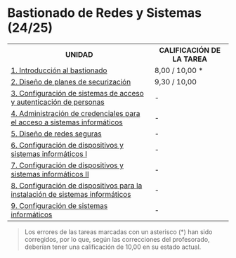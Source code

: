 # Bastionado de Redes y Sistemas (24/25)

<table>
	<tr>
		<th>UNIDAD</th>
		<th>CALIFICACIÓN DE LA TAREA</th>
	</tr>
	<tr>
		<td>
			<a href="https://github.com/HenestrosaDev/curso-especializacion-ciberseguridad-ti/tree/main/bastionado_de_redes_y_sistemas/u1">
				1. Introducción al bastionado
			</a>
		</td>
		<td>8,00 / 10,00 *</td>
	</tr>
	<tr>
		<td>
			<a href="https://github.com/HenestrosaDev/curso-especializacion-ciberseguridad-ti/tree/main/bastionado_de_redes_y_sistemas/u2">
				2. Diseño de planes de securización
			</a>
		</td>
		<td>9,30 / 10,00</td>
	</tr>
	<tr>
		<td>
			<a href="https://github.com/HenestrosaDev/curso-especializacion-ciberseguridad-ti/tree/main/bastionado_de_redes_y_sistemas/u3"> 
				3. Configuración de sistemas de acceso y autenticación de personas
			</a>
		</td>
		<td>-</td>
	</tr>
	<tr>
		<td>
			<a href="https://github.com/HenestrosaDev/curso-especializacion-ciberseguridad-ti/tree/main/bastionado_de_redes_y_sistemas/u4">
				4. Administración de credenciales para el acceso a sistemas informáticos
			</a>
		</td>
		<td>-</td>
	</tr>
	<tr>
		<td>
			<a href="https://github.com/HenestrosaDev/curso-especializacion-ciberseguridad-ti/tree/main/bastionado_de_redes_y_sistemas/u5">
				5. Diseño de redes seguras
			</a>
		</td>
		<td>-</td>
	</tr>
	<tr>
		<td>
			<a href="https://github.com/HenestrosaDev/curso-especializacion-ciberseguridad-ti/tree/main/bastionado_de_redes_y_sistemas/u6">
				6. Configuración de dispositivos y sistemas informáticos I
			</a>
		</td>
		<td>-</td>
	</tr>
	<tr>
		<td>
			<a href="https://github.com/HenestrosaDev/curso-especializacion-ciberseguridad-ti/tree/main/bastionado_de_redes_y_sistemas/u7">
				7. Configuración de dispositivos y sistemas informáticos II
			</a>
		</td>
		<td>-</td>
	</tr>
	<tr>
		<td>
			<a href="https://github.com/HenestrosaDev/curso-especializacion-ciberseguridad-ti/tree/main/bastionado_de_redes_y_sistemas/u8">
				8. Configuración de dispositivos para la instalación de sistemas informáticos
			</a>
		</td>
		<td>-</td>
	</tr>
	<tr>
		<td>
			<a href="https://github.com/HenestrosaDev/curso-especializacion-ciberseguridad-ti/tree/main/bastionado_de_redes_y_sistemas/u9">
				9. Configuración de sistemas informáticos
			</a>
		</td>
		<td>-</td>
	</tr>
</table>

>Los errores de las tareas marcadas con un asterisco (*) han sido corregidos, por lo que, según las correcciones del profesorado, deberían tener una calificación de 10,00 en su estado actual.
